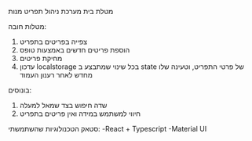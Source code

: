 מטלת בית מערכת ניהול תפריט מנות

מטלות חובה:

1. צפייה בפריטים בתפריט
2. הוספת פריטים חדשים באמצעות טופס
3. מחיקת פריטים
4. עדכון localstorage בכל שינוי שמתבצע ב state של פרטי התפריט, וטעינה שלו מחדש לאחר רענון העמוד

בונוסים:

1. שדה חיפוש בצד שמאל למעלה
2. חיווי למשתמש במידה ואין פריטים בתפריט

סטאק הטכנולוגיות שהשתמשתי:
-React + Typescript
-Material UI
